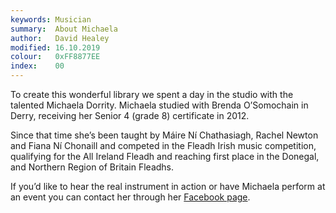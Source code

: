 ```yaml
---
keywords: Musician
summary:  About Michaela
author:   David Healey
modified: 16.10.2019
colour:   0xFF8877EE
index:    00
---
```

  
To create this wonderful library we spent a day in the studio with the talented Michaela Dorrity. Michaela studied with Brenda O’Somochain in Derry, receiving her Senior 4 (grade 8) certificate in 2012.

Since that time she’s been taught by Máire Ní Chathasiagh, Rachel Newton and Fiana Ní Chonaill and competed in the Fleadh Irish music competition, qualifying for the All Ireland Fleadh and reaching first place in the Donegal, and Northern Region of Britain Fleadhs.

If you’d like to hear the real instrument in action or have Michaela perform at an event you can contact her through her [Facebook page](https://www.facebook.com/MichaelaDorrityHarp/).